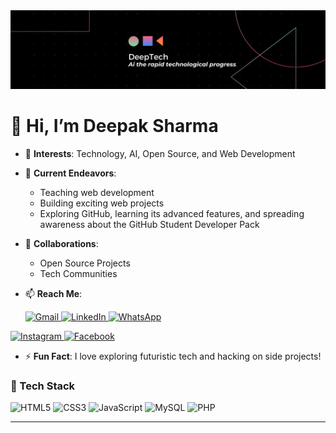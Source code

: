  <img src="DeepTech Ai the rapid technological progress..png"/>

# 👋 Hi, I’m Deepak Sharma

* 👀 **Interests**: Technology, AI, Open Source, and Web Development

* 🌱 **Current Endeavors**:

  * Teaching web development
  * Building exciting web projects
  * Exploring GitHub, learning its advanced features, and spreading awareness about the GitHub Student Developer Pack

* 💞️ **Collaborations**:

  * Open Source Projects
  * Tech Communities

* 📫 **Reach Me**:

  <p>
    <a href="mailto:deeptech104@gmail.com">
      <img src="https://img.shields.io/badge/Email-D14836?style=for-the-badge&logo=gmail&logoColor=white" alt="Gmail"/>
    </a>
    <a href="https://www.linkedin.com/in/deepak-sharma-615212287/" target="_blank">
      <img src="https://img.shields.io/badge/LinkedIn-0077B5?style=for-the-badge&logo=linkedin&logoColor=white" alt="LinkedIn"/>
    </a>
  <a href="https://wa.me/+92343252807" target="_blank">
  <img src="https://img.shields.io/badge/WhatsApp-25D366?style=for-the-badge&logo=whatsapp&logoColor=white" alt="WhatsApp"/>
</a>
    <a href="https://www.instagram.com/your-username/" target="_blank">
      <img src="https://img.shields.io/badge/Instagram-E4405F?style=for-the-badge&logo=instagram&logoColor=white" alt="Instagram"/>
    </a>
    <a href="https://www.facebook.com/your-username/" target="_blank">
      <img src="https://img.shields.io/badge/Facebook-1877F2?style=for-the-badge&logo=facebook&logoColor=white" alt="Facebook"/>
    </a>
  </p>

* ⚡ **Fun Fact**: I love exploring futuristic tech and hacking on side projects!

### 🧰 Tech Stack

<p>
  <img src="https://img.shields.io/badge/HTML5-E34F26?style=for-the-badge&logo=html5&logoColor=white" alt="HTML5"/>
  <img src="https://img.shields.io/badge/CSS3-1572B6?style=for-the-badge&logo=css3&logoColor=white" alt="CSS3"/>
  <img src="https://img.shields.io/badge/JavaScript-F7DF1E?style=for-the-badge&logo=javascript&logoColor=black" alt="JavaScript"/>
  <img src="https://img.shields.io/badge/MySQL-00758F?style=for-the-badge&logo=mysql&logoColor=white" alt="MySQL"/>
  <img src="https://img.shields.io/badge/PHP-777BB4?style=for-the-badge&logo=php&logoColor=white" alt="PHP"/>
</p>

---

